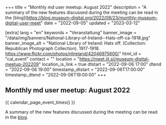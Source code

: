 +++
title = "Monthly md user meetup: August 2022"
description = "A summary of the new features discussed during the meeting can be read in the [blog](https://blog.museum-digital.org/2022/09/23/monthly-museum-digital-user-meet"
date = "2022-09-05"
updated = "2023-03-12"

[extra]
lang = "en"
keywords = "Veranstaltung"
banner_image = "/data/img/banners/National-Library-of-Ireland--Hats-off-ca-1918.jpg"
banner_image_alt = "National Library of Ireland:  Hats off. (Collection: Republican Photograph Collection). 1917-1918. https://www.flickr.com/photos/nlireland/42046975600/"
html_id = "cal_event"
contact = ""
location = "https://meet.jit.si/museum-digital-meetup-202209"
location_is_link = true
dtstart = "2022-09-06 17:00"
dtend = "2022-09-06 19:00"
timestamp_dtstart = "2022-09-06T17:00:00"
timestamp_dtend = "2022-09-06T19:00:00"
+++

## Monthly md user meetup: August 2022

{{ calendar_page_event_times() }}

A summary of the new features discussed during the meeting can be read in the [blog](https://blog.museum-digital.org/2022/09/23/monthly-museum-digital-user-meetup-september-2022-new-features/).
